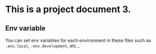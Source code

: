 # This is a project document 3.
## Env variable
You can set env variables for each environment in these files such as `.env.local`, `.env.development`, etc...